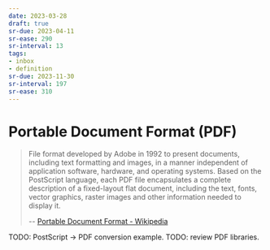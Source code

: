```yaml
---
date: 2023-03-28
draft: true
sr-due: 2023-04-11
sr-ease: 290
sr-interval: 13
tags:
- inbox
- definition
sr-due: 2023-11-30
sr-interval: 197
sr-ease: 310
---
```


# Portable Document Format (PDF)

> File format developed by Adobe in 1992 to present documents, including text
> formatting and images, in a manner independent of application software,
> hardware, and operating systems. Based on the PostScript language, each PDF
> file encapsulates a complete description of a fixed-layout flat document,
> including the text, fonts, vector graphics, raster images and other
> information needed to display it.
>
> --
> [Portable Document Format - Wikipedia](https://en.wikipedia.org/wiki/Portable_Document_Format)

TODO: PostScript -> PDF conversion example. TODO: review PDF libraries.